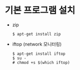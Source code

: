 # 기본 프로그램 설치
* zip
    ```
    $ apt-get install zip
    ```
* iftop (network 모니터링)
    ```
    $ apt-get install iftop
    $ su -
    # chmod +s $(which iftop)
    ```